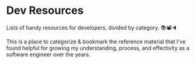 # Dev Resources
Lists of handy resources for developers, divided by category. 📚📽🔈

This is a place to categorize & bookmark the reference material that I've found helpful for growing my understanding, process, and effectivity as a software engineer over the years.
